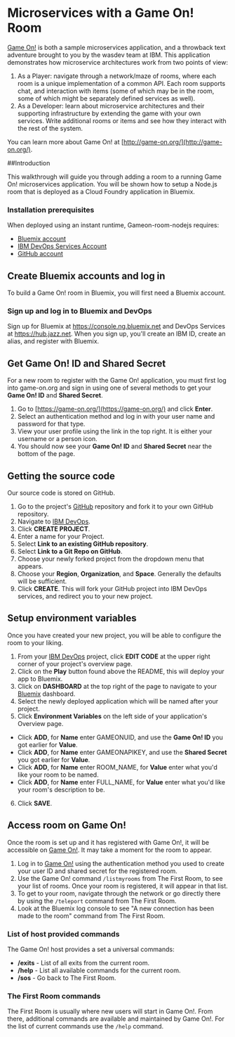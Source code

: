 # Microservices with a Game On! Room
[Game On!](https://game-on.org/) is both a sample microservices application, and a throwback text adventure brought to you by the wasdev team at IBM. This application demonstrates how microservice architectures work from two points of view:

1. As a Player: navigate through a network/maze of rooms, where each room is a unique implementation of a common API. Each room supports chat, and interaction with items (some of which may be in the room, some of which might be separately defined services as well).
2. As a Developer: learn about microservice architectures and their supporting infrastructure by extending the game with your own services. Write additional rooms or items and see how they interact with the rest of the system.

You can learn more about Game On! at [http://game-on.org/](http://game-on.org/).

##Introduction

This walkthrough will guide you through adding a room to a running Game On! microservices application.  You will be shown how to setup a Node.js room that is deployed as a Cloud Foundry application in Bluemix.

### Installation prerequisites

When deployed using an instant runtime, Gameon-room-nodejs requires:

- [Bluemix account](https://console.ng.bluemix.net)
- [IBM DevOps Services Account](https://hub.jazz.net/register)
- [GitHub account](https://github.com/)

## Create Bluemix accounts and log in
To build a Game On! room in Bluemix, you will first need a Bluemix account.

### Sign up and log in to Bluemix and DevOps
Sign up for Bluemix at https://console.ng.bluemix.net and DevOps Services at https://hub.jazz.net. When you sign up, you'll create an IBM ID, create an alias, and register with Bluemix.

## Get Game On! ID and Shared Secret
For a new room to register with the Game On! application, you must first log into game-on.org and sign in using one of several methods to get your **Game On! ID** and **Shared Secret**.

1.  Go to [https://game-on.org/](https://game-on.org/) and click **Enter**.
2.  Select an authentication method and log in with your user name and password for that type.
3.  View your user profile using the link in the top right.  It is either your username or a person icon.
4.  You should now see your **Game On! ID** and **Shared Secret** near the bottom of the page.

## Getting the source code

Our source code is stored on GitHub.

1. Go to the project's [GitHub](https://github.com/cfsworkload/gameon-room-nodejs) repository and fork it to your own GitHub repository.
2. Navigate to [IBM DevOps](https://hub.jazz.net/).
3. Click **CREATE PROJECT**.
4. Enter a name for your Project.
5. Select **Link to an existing GitHub repository**.
6. Select **Link to a Git Repo on GitHub**.
7. Choose your newly forked project from the dropdown menu that appears.
8. Choose your **Region**, **Organization**, and **Space**.  Generally the defaults will be sufficient.
9. Click **CREATE**.  This will fork your GitHub project into IBM DevOps services, and redirect you to your new project.

## Setup environment variables

Once you have created your new project, you will be able to configure the room to your liking.

1. From your [IBM DevOps](https://hub.jazz.net/) project, click **EDIT CODE** at the upper right corner of your project's overview page.
2. Click on the **Play** button found above the README, this will deploy your app to Bluemix.
3. Click on **DASHBOARD** at the top right of the page to navigate to your [Bluemix](https://bluemix.net) dashboard.
4. Select the newly deployed application which will be named after your project.
5. Click **Environment Variables** on the left side of your application's Overview page.
 - Click **ADD**, for **Name** enter GAMEONUID, and use the **Game On! ID** you got earlier for **Value**.
 - Click **ADD**, for **Name** enter GAMEONAPIKEY, and use the **Shared Secret** you got earlier for **Value**.
 - Click **ADD**, for **Name** enter ROOM_NAME, for **Value** enter what you'd like your room to be named.
 - Click **ADD**, for **Name** enter FULL_NAME, for **Value** enter what you'd like your room's description to be.
6. Click **SAVE**.


## Access room on Game On!
Once the room is set up and it has registered with Game On!, it will be accessible on [Game On!](https://game-on.org/). It may take a moment for the room to appear.

1. Log in to [Game On!](https://game-on.org/) using the authentication method you used to create your user ID and shared secret for the registered room.
2. Use the Game On! command `/listmyrooms` from The First Room, to see your list of rooms. Once your room is registered, it will appear in that list.
3. To get to your room, navigate through the network or go directly there by using the `/teleport` command from The First Room.
4. Look at the Bluemix log console to see "A new connection has been made to the room" command from The First Room.

### List of host provided commands
The Game On! host provides a set a universal commands:
- **/exits** - List of all exits from the current room.
- **/help** - List all available commands for the current room.
- **/sos** - Go back to The First Room.

### The First Room commands
The First Room is usually where new users will start in Game On!. From there, additional commands are available and maintained by Game On!. For the list of current commands use the `/help` command.

